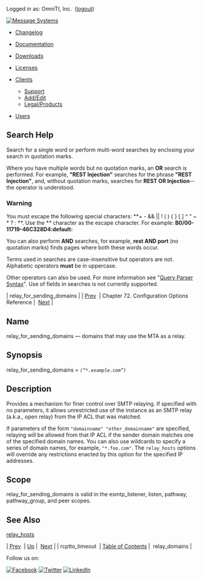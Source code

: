 Logged in as: OmniTI, Inc.  ([logout](https://support.messagesystems.com/logout.php))

[![Message Systems](https://support.messagesystems.com/images/ms-white205.png)](https://support.messagesystems.com/start.php) 

*   [Changelog](https://support.messagesystems.com/start.php?show=changelog)
*   [Documentation](https://support.messagesystems.com/docs/)
*   [Downloads](https://support.messagesystems.com/start.php)

*   [Licenses](https://support.messagesystems.com/license_summary.php)
*   <a href="">Clients</a>
    *   [Support](https://support.messagesystems.com/cs.php)
    *   [Add/Edit](https://support.messagesystems.com/edit_client.php)
    *   [Legal/Products](https://support.messagesystems.com/edit_products.php)
*   [Users](https://support.messagesystems.com/edit_customer.php)

## Search Help

Search for a single word or perform multi-word searches by enclosing your search in quotation marks.

Where you have multiple words but no quotation marks, an **OR** search is performed. For example, **"REST Injection"** searches for the phrase **"REST Injection"**, and, without quotation marks, searches for **REST OR Injection**--the operator is understood.

### Warning

You must escape the following special characters: **+ - && || ! ( ) { } [ ] ^ " ~ * ? : \**. Use the **\** character as the escape character. For example: **B0/00-11719-46C328D4\:default\:**

You can also perform **AND** searches, for example, **rest AND port** (no quotation marks) finds pages where both these words occur.

Terms used in searches are case-insensitive but operators are not. Alphabetic operators **must** be in uppercase.

Other operators can also be used. For more information see "[Query Parser Syntax](https://lucene.apache.org/core/old_versioned_docs/versions/3_0_0/queryparsersyntax.html)". Use of fields in searches is not currently supported.

| relay_for_sending_domains |
| [Prev](conf.ref.rcptto_timeout.php)  | Chapter 72. Configuration Options Reference |  [Next](conf.ref.relay_domains.php) |

<a name="conf.ref.relay_for_sending_domains"></a>
## Name

relay_for_sending_domains — domains that may use the MTA as a relay.

## Synopsis

relay_for_sending_domains = *`(“*.example.com”)`*

<a name="idp25921520"></a>
## Description

Provides a mechanism for finer control over SMTP relaying. If specified with no parameters, it allows unrestricted use of the instance as an SMTP relay (a.k.a., open relay) from the IP ACL that was matched.

If parameters of the form `"domainname" "other_domainname"` are specified, relaying will be allowed from that IP ACL if the sender domain matches one of the specified domain names. You can also use wildcards to specify a series of domain names, for example, `"*.foo.com"`. The `relay_hosts` options will override any restrictions enacted by this option for the specified IP addresses.

<a name="idp25925664"></a>
## Scope

relay_for_sending_domains is valid in the esmtp_listener, listen, pathway, pathway_group, and peer scopes.

<a name="idp25927568"></a>
## See Also

[relay_hosts](conf.ref.relay_hosts.php "relay_hosts")

| [Prev](conf.ref.rcptto_timeout.php)  | [Up](config.options.ref.php) |  [Next](conf.ref.relay_domains.php) |
| rcptto_timeout  | [Table of Contents](index.php) |  relay_domains |

Follow us on:

[![Facebook](https://support.messagesystems.com/images/icon-facebook.png)](http://www.facebook.com/messagesystems) [![Twitter](https://support.messagesystems.com/images/icon-twitter.png)](http://twitter.com/#!/MessageSystems) [![LinkedIn](https://support.messagesystems.com/images/icon-linkedin.png)](http://www.linkedin.com/company/message-systems)